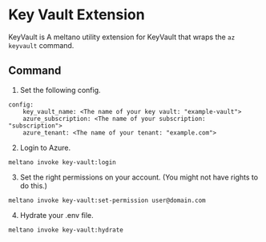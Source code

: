 # Key Vault Extension

KeyVault is A meltano utility extension for KeyVault that wraps the `az keyvault` command.

## Command

1. Set the following config.

```
config:
    key_vault_name: <The name of your key vault: "example-vault">
    azure_subscription: <The name of your subscription: "subscription">
    azure_tenant: <The name of your tenant: "example.com">
```

2. Login to Azure.

```
meltano invoke key-vault:login
```

3. Set the right permissions on your account. (You might not have rights to do this.)

```
meltano invoke key-vault:set-permission user@domain.com
```

4. Hydrate your .env file.

```
meltano invoke key-vault:hydrate
```
